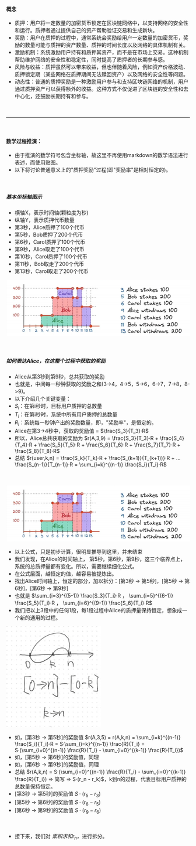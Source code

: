 #### 概念
- 质押：用户将一定数量的加密货币锁定在区块链网络中，以支持网络的安全性和运行。质押者通过提供自己的资产帮助验证交易和生成新块。
- 奖励：用户在质押的过程中，通常系统会奖励给用户一定数量的加密货币，奖励的数量可能与质押的资产数量、质押的时间长度以及网络的具体机制有关。
- 激励机制：系统激励用户持有和质押其资产，而不是在市场上交易。这种机制帮助维护网络的安全性和稳定性，同时提高了质押者的长期参与感。
- 风险与收益：质押虽然可以带来收益，但也伴随着风险，例如资产价格波动、质押锁定期（某些网络在质押期间无法赎回资产）以及网络的安全性等问题。
- 动态性：普通的质押奖励是一种激励用户参与和支持区块链网络的机制，用户通过质押资产可以获得额外的收益。这种方式不仅促进了区块链的安全性和去中心化，还鼓励长期持有和参与。

　

---------------------------------------------------------------------------------------------------------

　

#### 数学过程推演：
- 由于推演的数学符号包含坐标轴，故这里不再使用markdown的数学语法进行表述，而使用贴图。
- 以下将讨论普通意义上的"质押奖励"过程(即"奖励率"是相对恒定的)。

　

##### 基本坐标轴图示
- 横轴X，表示时间轴(颗粒度为秒)
- 纵轴Y，表示质押代币数量
- 第3秒，Alice质押了100个代币
- 第5秒，Bob质押了200个代币
- 第6秒，Carol质押了100个代币
- 第9秒，Alice取走了100个代币
- 第10秒，Carol质押了100个代币
- 第11秒，Bob取走了200个代币
- 第13秒，Carol取走了200个代币

![stakingReward_0.png.](../images/stakingReward_0.png "stakingReward_0.png.")

　

##### 如何表达Alice，在这整个过程中获取的奖励
- Alice从第3秒到第9秒，总共获取的奖励
- 也就是，中间每一秒钟获取的奖励之和(3->4，4->5，5->6，6->7，7->8，8->9)。
- 以下介绍几个关键变量：
- $S_i$：在第i秒时，目标用户质押的总数量
- $T_i$：在第i秒时，系统中所有用户质押的总数量
- $R_i$：系统每一秒钟产出的奖励数量，即，"奖励率"，是恒定的。
- Alice在第3->4秒中，获取的奖励值 = $\frac{S_3}{T_3}·R$
- 所以，Alice总共获取的奖励为 $r(A,3,9) = \frac{S_3}{T_3}·R + \frac{S_4}{T_4}·R + \frac{S_5}{T_5}·R + \frac{S_6}{T_6}·R + \frac{S_7}{T_7}·R + \frac{S_8}{T_8}·R$
- 总结 $r(user,k,n) = \frac{S_k}{T_k}·R + \frac{S_(k+1)}{T_(k+1))}·R + ... \frac{S_(n-1)}{T_(n-1)}·R = \sum_{i=k}^{(n-1)} \frac{S_i}{T_i}·R$

　

![stakingReward_0.png.](../images/stakingReward_0.png "stakingReward_0.png.")
- 以上公式，只是初步计算，很明显推导到这里，并未结束
- 我们发现，在Alice的时间轴上， 第5秒，第6秒，第9秒，这三个临界点上，系统的总质押量都有变化。所以，需要继续细化公式。
- 在公式层面，越恒定的值，越容易被提炼出。
- 找出Alice时间轴上，恒定的部分，加以拆分：[第3秒 -> 第5秒]，[第5秒 -> 第6秒]，[第6秒 -> 第9秒]
- 也就是 $\sum_{i=3}^{(5-1)} \frac{S_3}{T_i}·R ， \sum_{i=5}^{(6-1)} \frac{S_5}{T_i}·R ， \sum_{i=6}^{(9-1)} \frac{S_6}{T_i}·R$
- 我们把以上3段中的任何1段，每1段过程中Alice的质押量保持恒定，想象成一个新的通用的过程。

![stakingReward_1.png.](../images/stakingReward_1.png "stakingReward_1.png.")
- 如，[第3秒 -> 第5秒]的奖励值 $r(A,3,5) = r(A,k,n) = \sum_{i=k}^{(n-1)} \frac{S_i}{T_i}·R = S·\sum_{i=k}^{(n-1)} \frac{R}{T_i} = S·(\sum_{i=0}^{(n-1)} \frac{R}{T_i} - \sum_{i=0}^{(k-1)} \frac{R}{T_i})$
- 如，[第5秒 -> 第6秒]的奖励值，同理
- 如，[第6秒 -> 第9秒]的奖励值，同理
- 总结 $r(A,k,n) = S·(\sum_{i=0}^{(n-1)} \frac{R}{T_i} - \sum_{i=0}^{(k-1)} \frac{R}{T_i}) => 简写 => S·(r_n - r_k)$，k到n的过程，代表目标用户质押的总数量保持恒定。
- [第3秒 -> 第5秒]的奖励值 $S·(r_5 - r_3)$
- [第5秒 -> 第6秒]的奖励值 $S·(r_6 - r_5)$
- [第6秒 -> 第9秒]的奖励值 $S·(r_9 - r_6)$

　

- 接下来，我们对 $累积求和r_n$，进行拆分。
